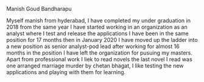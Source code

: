 Manish Goud Bandharapu

Myself manish from hyderabad, I have completed my under graduation in 2018 from the same year I have started working in an organization as an analyst where I test and release the applications I have been in the same position for 17 months then in January 2020 I have moved up the ladder into a new position as senior analyst-pod lead after working for almost 16 months in the position I have left the organization for pusuing my masters. Apart from professional work I liek to read novels the last novel I read was one arranged marriage murder by chetan bhagat, I like testing the new applications and playing with them for learning.
